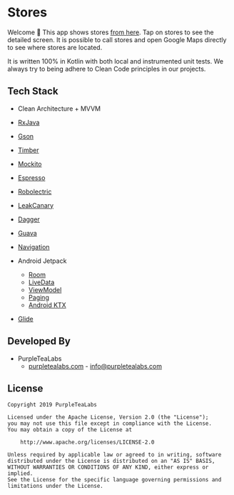 # Stores

Welcome 👋 This app shows stores
[from here](http://sandbox.bottlerocketapps.com/BR_Android_CodingExam_2015_Server/stores.json).
Tap on stores to see the detailed screen. It is possible to call stores
and open Google Maps directly to see where stores are located.

It is written 100% in Kotlin with both local and instrumented unit tests.
We always try to being adhere to Clean Code principles in our projects.

## Tech Stack
-   Clean Architecture + MVVM

-   [RxJava](https://github.com/ReactiveX/RxJava)

-   [Gson](https://github.com/google/gson)

-   [Timber](https://github.com/JakeWharton/timber)

-   [Mockito](https://github.com/mockito/mockito)

-   [Espresso](https://developer.android.com/training/testing/espresso)

-   [Robolectric](https://github.com/robolectric/robolectric)

-   [LeakCanary](https://github.com/square/leakcanary)

-   [Dagger](https://github.com/google/dagger)

-   [Guava](https://github.com/google/guava)

-   [Navigation](https://developer.android.com/guide/navigation/)

-   Android Jetpack
    - [Room](https://developer.android.com/topic/libraries/architecture/room)
    - [LiveData](https://developer.android.com/topic/libraries/architecture/livedata)
    - [ViewModel](https://developer.android.com/topic/libraries/architecture/viewmodel)
    - [Paging](https://developer.android.com/topic/libraries/architecture/paging)
    - [Android KTX](https://developer.android.com/kotlin/ktx.html)

-   [Glide](https://github.com/bumptech/glide)

## Developed By
- PurpleTeaLabs
  - [purpletealabs.com](http://purpletealabs.com) - [info@purpletealabs.com](mailto:info@purpletealabs.com)

## License
```text
Copyright 2019 PurpleTeaLabs

Licensed under the Apache License, Version 2.0 (the "License");
you may not use this file except in compliance with the License.
You may obtain a copy of the License at

    http://www.apache.org/licenses/LICENSE-2.0

Unless required by applicable law or agreed to in writing, software
distributed under the License is distributed on an "AS IS" BASIS,
WITHOUT WARRANTIES OR CONDITIONS OF ANY KIND, either express or implied.
See the License for the specific language governing permissions and
limitations under the License.
```